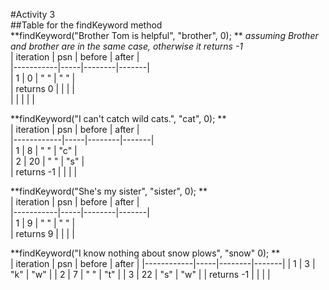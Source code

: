 #Activity 3  
##Table for the findKeyword method  
**findKeyword("Brother Tom is helpful", "brother", 0);  **  					_assuming Brother and brother are in the same case, otherwise it returns -1_  
| iteration | psn | before | after |  
|-----------|-----|--------|-------|  
| 1         | 0   | " "    | " "   |  
| returns 0 |     |        |       |  
|           |     |        |       |  
					
**findKeyword("I can't catch wild cats.", "cat", 0);  **    					
| iteration  | psn | before | after |  
|------------|-----|--------|-------|  
| 1          | 8   | " "    | "c"   |  
| 2          | 20  | " "    | "s"   |  
| returns -1 |     |        |       |  			
					
**findKeyword("She's my sister", "sister", 0);  **    					
| iteration | psn | before | after |  
|-----------|-----|--------|-------|  
| 1         | 9   | " "    | " "   |  
| returns 9 |     |        |       |  				
					
**findKeyword("I know nothing about snow plows", "snow" 0);  **  				
| iteration  | psn | before | after |
|------------|-----|--------|-------|
| 1          | 3   | "k"    | "w"   |
| 2          | 7   | " "    | "t"   |
| 3          | 22  | "s"    | "w"   |
| returns -1 |     |        |       |		

